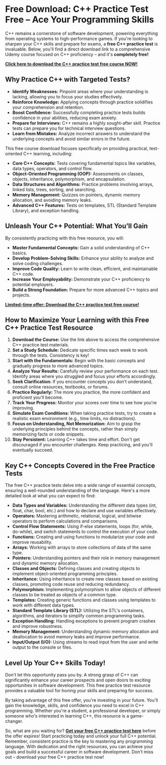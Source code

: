 # Free Download: C++ Practice Test Free – Ace Your Programming Skills

C++ remains a cornerstone of software development, powering everything from operating systems to high-performance games. If you're looking to sharpen your C++ skills and prepare for exams, a **free C++ practice test** is invaluable. Below, you'll find a direct download link to a comprehensive Udemy course focused on C++ proficiency – and it's **completely free!**

[**Click here to download the C++ practice test free course NOW!**](https://udemywork.com/cpp-practice-test-free)

## Why Practice C++ with Targeted Tests?

*   **Identify Weaknesses:** Pinpoint areas where your understanding is lacking, allowing you to focus your studies effectively.
*   **Reinforce Knowledge:** Applying concepts through practice solidifies your comprehension and retention.
*   **Boost Confidence:** Successfully completing practice tests builds confidence in your abilities, reducing exam anxiety.
*   **Prepare for Interviews:** C++ remains a highly sought-after skill. Practice tests can prepare you for technical interview questions.
*   **Learn from Mistakes:** Analyze incorrect answers to understand the underlying concepts and avoid similar errors in the future.

This free course download focuses specifically on providing practical, test-oriented C++ learning, including:

*   **Core C++ Concepts:** Tests covering fundamental topics like variables, data types, operators, and control flow.
*   **Object-Oriented Programming (OOP):** Assessments on classes, objects, inheritance, polymorphism, and encapsulation.
*   **Data Structures and Algorithms:** Practice problems involving arrays, linked lists, trees, sorting, and searching.
*   **Memory Management:** Quizzes on pointers, dynamic memory allocation, and avoiding memory leaks.
*   **Advanced C++ Features:** Tests on templates, STL (Standard Template Library), and exception handling.

## Unleash Your C++ Potential: What You’ll Gain

By consistently practicing with this free resource, you will:

*   **Master Fundamental Concepts:** Gain a solid understanding of C++ basics.
*   **Develop Problem-Solving Skills:** Enhance your ability to analyze and solve coding challenges.
*   **Improve Code Quality:** Learn to write clean, efficient, and maintainable C++ code.
*   **Increase Your Employability:** Demonstrate your C++ proficiency to potential employers.
*   **Build a Strong Foundation:** Prepare for more advanced C++ topics and projects.

[**Limited-time offer: Download the C++ practice test free course!**](https://udemywork.com/cpp-practice-test-free)

## How to Maximize Your Learning with this Free C++ Practice Test Resource

1.  **Download the Course:** Use the link above to access the comprehensive C++ practice test materials.
2.  **Set a Study Schedule:** Dedicate specific times each week to work through the tests. Consistency is key!
3.  **Start with the Fundamentals:** Begin with the basic concepts and gradually progress to more advanced topics.
4.  **Analyze Your Results:** Carefully review your performance on each test. Identify areas where you struggled and focus your efforts accordingly.
5.  **Seek Clarification:** If you encounter concepts you don't understand, consult online resources, textbooks, or forums.
6.  **Practice Regularly:** The more you practice, the more confident and proficient you'll become.
7.  **Track Your Progress:** Monitor your scores over time to see how you're improving.
8.  **Simulate Exam Conditions:** When taking practice tests, try to create a realistic exam environment (e.g., time limits, no distractions).
9.  **Focus on Understanding, Not Memorization:** Aim to grasp the underlying principles behind the concepts, rather than simply memorizing facts or code snippets.
10. **Stay Persistent:** Learning C++ takes time and effort. Don't get discouraged if you encounter challenges. Keep practicing, and you'll eventually succeed.

## Key C++ Concepts Covered in the Free Practice Tests

The free C++ practice tests delve into a wide range of essential concepts, ensuring a well-rounded understanding of the language. Here's a more detailed look at what you can expect to find:

*   **Data Types and Variables:** Understanding the different data types (int, float, char, bool, etc.) and how to declare and use variables effectively.
*   **Operators:** Mastering arithmetic, relational, logical, and bitwise operators to perform calculations and comparisons.
*   **Control Flow Statements:** Using if-else statements, loops (for, while, do-while), and switch statements to control the execution of your code.
*   **Functions:** Creating and using functions to modularize your code and improve reusability.
*   **Arrays:** Working with arrays to store collections of data of the same type.
*   **Pointers:** Understanding pointers and their role in memory management and dynamic memory allocation.
*   **Classes and Objects:** Defining classes and creating objects to implement object-oriented programming principles.
*   **Inheritance:** Using inheritance to create new classes based on existing classes, promoting code reuse and reducing redundancy.
*   **Polymorphism:** Implementing polymorphism to allow objects of different classes to be treated as objects of a common type.
*   **Templates:** Creating generic functions and classes using templates to work with different data types.
*   **Standard Template Library (STL):** Utilizing the STL's containers, algorithms, and iterators to simplify common programming tasks.
*   **Exception Handling:** Handling exceptions to prevent program crashes and improve robustness.
*   **Memory Management:** Understanding dynamic memory allocation and deallocation to avoid memory leaks and improve performance.
*   **Input/Output (I/O):** Using streams to read input from the user and write output to the console or files.

## Level Up Your C++ Skills Today!

Don't let this opportunity pass you by. A strong grasp of C++ can significantly enhance your career prospects and open doors to exciting opportunities in software development. This free practice test resource provides a valuable tool for honing your skills and preparing for success.

By taking advantage of this free offer, you're investing in your future. You'll gain the knowledge, skills, and confidence you need to excel in C++ programming. Whether you're a student, a professional developer, or simply someone who's interested in learning C++, this resource is a game-changer.

So, what are you waiting for? **[Get your free C++ practice test here](https://udemywork.com/cpp-practice-test-free)** before the offer expires! Start practicing today and unlock your full C++ potential. Remember, consistent practice is the key to mastering any programming language. With dedication and the right resources, you can achieve your goals and build a successful career in software development. Don't miss out – download your free C++ practice test now!
